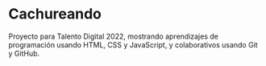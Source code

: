 # Cachureando

Proyecto para Talento Digital 2022, mostrando aprendizajes de programación usando HTML, CSS y JavaScript, y colaborativos usando Git y GitHub.